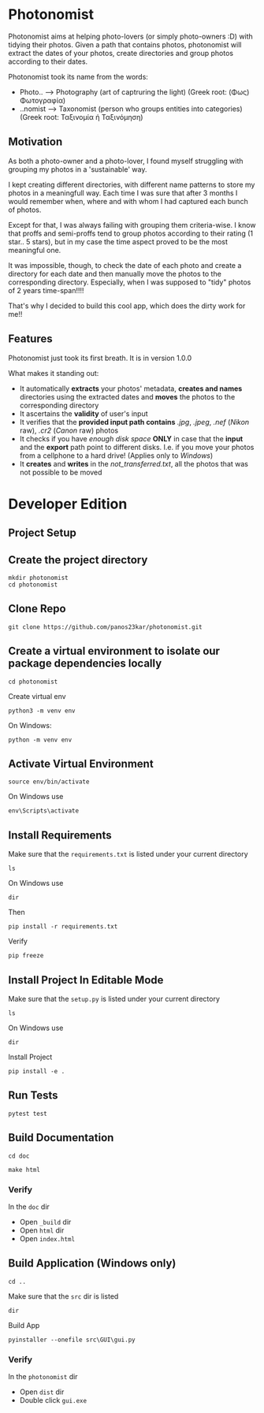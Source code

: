# Photonomist

Photonomist aims at helping photo-lovers (or simply photo-owners :D) with tidying their photos.
Given a path that contains photos, photonomist will extract the dates of your photos, 
create directories and group photos according to their dates.

Photonomist took its name from the words:

- Photo..  --> Photography (art of captruring the light)                (Greek root: (Φως) Φωτογραφία)
- ..nomist --> Taxonomist  (person who groups entities into categories) (Greek root: Ταξινομία ή Ταξινόμηση)

## Motivation
As both a photo-owner and a photo-lover, I found myself struggling with grouping my photos in a 'sustainable' way.

I kept creating different directories, with different name patterns to store my photos in a meaningfull way.
Each time I was sure that after 3 months I would remember when, where and with whom I had captured each bunch of photos.


Except for that, I was always failing with grouping them criteria-wise. 
I know that proffs and semi-proffs tend to group photos according to their rating (1 star.. 5 stars), 
but in my case the time aspect proved to be the most meaningful one.

It was impossible, though, to check the date of each photo and create a directory for each date and
then manually move the photos to the corresponding directory. 
Especially, when I was supposed to "tidy" photos of 2 years time-span!!!!

That's why I decided to build this cool app, which does the dirty work for me!!

## Features

Photonomist just took its first breath. It is in version 1.0.0

What makes it standing out:

- It automatically **extracts** your photos' metadata, **creates and names** directories using the extracted dates and **moves** the photos to the corresponding directory
- It ascertains the **validity** of user's input
- It verifies that the **provided input path contains** *.jpg*, *.jpeg*, *.nef* (*Nikon* raw), *.cr2* (*Canon* raw) photos
- It checks if you have *enough disk space* **ONLY** in case that the **input** and the **export** path point to different disks. I.e. if you move your photos from a cellphone to a hard drive! (Applies only to *Windows*)
- It **creates** and **writes** in the *not_transferred.txt*, all the photos that was not possible to be moved


# Developer Edition

## Project Setup

## Create the project directory
    mkdir photonomist
    cd photonomist

## Clone Repo

    git clone https://github.com/panos23kar/photonomist.git

## Create a virtual environment to isolate our package dependencies locally
    cd photonomist

Create virtual env

    python3 -m venv env

On Windows:

    python -m venv env

## Activate Virtual Environment
    source env/bin/activate

On Windows use

    env\Scripts\activate

## Install Requirements
Make sure that the `requirements.txt` is listed under your current directory

    ls
On Windows use 

    dir

Then

    pip install -r requirements.txt

Verify

    pip freeze

## Install Project In Editable Mode

Make sure that the `setup.py` is listed under your current directory

    ls
On Windows use 

    dir

Install Project

    pip install -e .

## Run Tests

    pytest test

## Build Documentation

    cd doc

    make html

### Verify

In the `doc` dir

-   Open `_build` dir
-   Open `html` dir
-   Open `index.html`

## Build Application (Windows only)

    cd ..

Make sure that the `src` dir is listed

    dir

Build App

    pyinstaller --onefile src\GUI\gui.py

### Verify

In the `photonomist` dir

-   Open `dist` dir
-   Double click `gui.exe`
